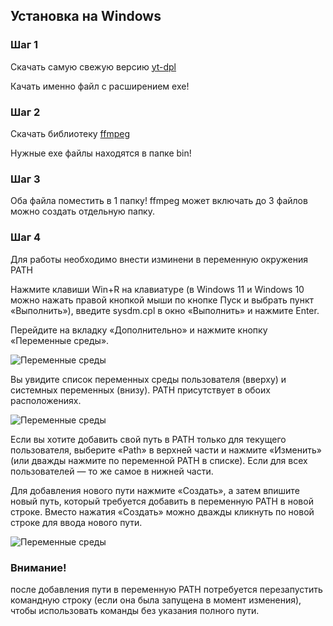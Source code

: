 ## Установка на Windows

### Шаг 1
Скачать самую свежую версию [yt-dpl](https://github.com/yt-dlp/yt-dlp) 

Качать именно файл с расширением exe!

### Шаг 2
Скачать библиотеку [ffmpeg](https://www.ffmpeg.org/download.html)

Нужные exe файлы находятся в папке bin!

### Шаг 3 
Оба файла поместить в 1 папку!
ffmpeg может включать до 3 файлов можно создать отдельную папку.

### Шаг 4
Для работы необходимо внести изминени в переменную окружения PATH

Нажмите клавиши Win+R на клавиатуре (в Windows 11 и Windows 10 можно нажать правой кнопкой мыши по кнопке Пуск и выбрать пункт «Выполнить»), введите sysdm.cpl в окно «Выполнить» и нажмите Enter.

Перейдите на вкладку «Дополнительно» и нажмите кнопку «Переменные среды».

<image src="img/open-environment-variables-settings-windows.png" alt="Переменные среды">


Вы увидите список переменных среды пользователя (вверху) и системных переменных (внизу). PATH присутствует в обоих расположениях.

<image src="img/system-and-user-path-variables-windows.png" alt="Переменные среды">

Если вы хотите добавить свой путь в PATH только для текущего пользователя, выберите «Path» в верхней части и нажмите «Изменить» (или дважды нажмите по переменной PATH в списке). Если для всех пользователей — то же самое в нижней части.

Для добавления нового пути нажмите «Создать», а затем впишите новый путь, который требуется добавить в переменную PATH в новой строке. Вместо нажатия «Создать» можно дважды кликнуть по новой строке для ввода нового пути.

<image src="img/add-folder-to-path-variable-windows.png" alt="Переменные среды">

### Внимание!
после добавления пути в переменную PATH потребуется перезапустить командную строку (если она была запущена в момент изменения), чтобы использовать команды без указания полного пути.